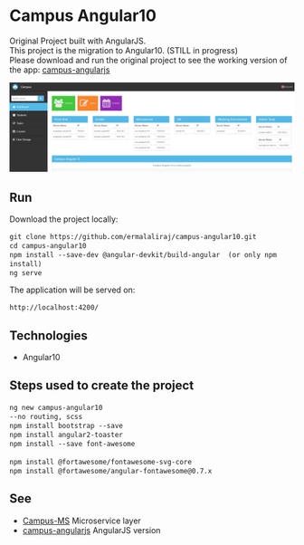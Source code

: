 # Campus Angular10

Original Project built with AngularJS. <br/>
This project is the migration to Angular10. (STILL in progress)<br/>
Please download and run the original project to see the working version of the app: [campus-angularjs](https://github.com/ermalaliraj/campus-angularjs)

![FE](./doc/fe-angularjs.jpg)

## Run

Download the project locally:

```
git clone https://github.com/ermalaliraj/campus-angular10.git
cd campus-angular10
npm install --save-dev @angular-devkit/build-angular  (or only npm install)
ng serve
```
The application will be served on:
```
http://localhost:4200/
```

## Technologies 
- Angular10


## Steps used to create the project
```
ng new campus-angular10
--no routing, scss 
npm install bootstrap --save
npm install angular2-toaster
npm install --save font-awesome

npm install @fortawesome/fontawesome-svg-core
npm install @fortawesome/angular-fontawesome@0.7.x
```

## See
* [Campus-MS](https://github.com/ermalaliraj/campus-ms) Microservice layer
* [campus-angularjs](https://github.com/ermalaliraj/campus-angularjs) AngularJS version









